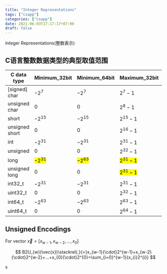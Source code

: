 ```yaml
---
title: "Integer Representations"
tags: ["csapp"]
categories: ["csapp"]
date: 2021-06-03T17:17:17+07:00 
draft: false
---
```


Integer Representations(整数表示)

<!--more-->

## C语言整数数据类型的典型取值范围

| C data type    | Minimum_32bit          | Minimum_64bit          | Maximum_32bit           | Maximum_64bit           | Bytes_32bit    | Bytes_64bit    |
| -------------- | ---------------------- | ---------------------- | ----------------------- | ----------------------- | -------------- | -------------- |
| [signed] char  | $-2^7$                 | $-2^7$                 | $2^{7}-1$               | $2^{7}-1$               | 1              | 1              |
| unsigned char  | 0                      | 0                      | $2^{8}-1$               | $2^{8}-1$               | 1              | 1              |
| short          | $-2^{15}$              | $-2^{15}$              | $2^{15}-1$              | $2^{15}-1$              | 2              | 2              |
| unsigned short | 0                      | 0                      | $2^{16}-1$              | $2^{16}-1$              | 2              | 2              |
| int            | $-2^{31}$              | $-2^{31}$              | $2^{31}-1$              | $2^{31}-1$              | 4              | 4              |
| unsigned       | 0                      | 0                      | $2^{32}-1$              | $2^{32}-1$              | 4              | 4              |
| long           | <mark>$-2^{31}$</mark> | <mark>$-2^{63}$</mark> | <mark>$2^{31}-1$</mark> | <mark>$2^{63}-1$</mark> | <mark>4</mark> | <mark>8</mark> |
| unsigned long  | 0                      | 0                      | <mark>$2^{31}-1$</mark> | <mark>$2^{64}-1$</mark> | <mark>4</mark> | <mark>8</mark> |
| int32_t        | $-2^{31}$              | $-2^{31}$              | $2^{31}-1$              | $2^{31}-1$              | 4              | 4              |
| uint32_t       | 0                      | 0                      | $2^{32}-1$              | $2^{32}-1$              | 4              | 4              |
| int64_t        | $-2^{63}$              | $-2^{63}$              | $2^{63}-1$              | $2^{63}-1$              | 8              | 8              |
| uint64_t       | 0                      | 0                      | $2^{64}-1$              | $2^{64}-1$              | 8              | 8              |

## Unsigned Encodings

For vector $\vec{x} = [x_{w-1},x_{w-2},...,x_0]$

$$
B2U_{w}(\vec{x})\stackrel{.}{=}x_{w-1}{\cdot}2^{w-1}+x_{w-2}{\cdot}2^{w-2}+...+x_{0}{\cdot}2^{0}=\sum_{i=0}^{w-1}{x_{i}2^{i}}
$$

s
